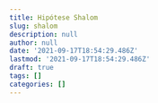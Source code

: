 ```yaml
---
title: Hipótese Shalom
slug: shalom
description: null
author: null
date: '2021-09-17T18:54:29.486Z'
lastmod: '2021-09-17T18:54:29.486Z'
draft: true
tags: []
categories: []
---
```


